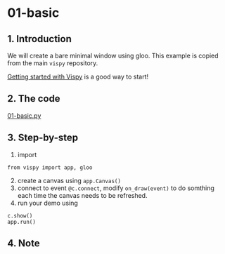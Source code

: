 # 01-basic

## 1. Introduction

We will create a bare minimal window using gloo. This example is copied from the main `vispy` repository.

[Getting started with Vispy](http://ipython-books.github.io/featured-06/) is a good way to start!

## 2. The code

[01-basic.py](example/01-basic.py)

## 3. Step-by-step

 1. import
```
from vispy import app, gloo
```
 2. create a canvas using `app.Canvas()`
 3. connect to event `@c.connect`, modify `on_draw(event)` to do somthing each time the canvas needs to be refreshed.
 4. run your demo using
```
c.show()
app.run()
```

## 4. Note